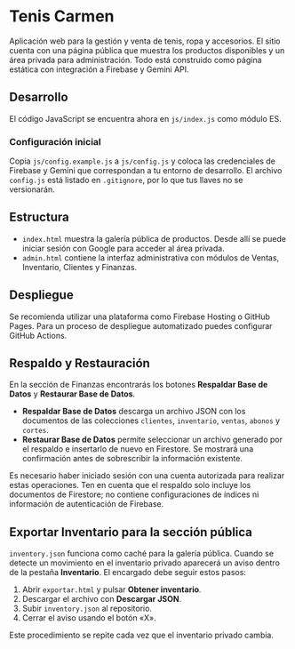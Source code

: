 # Tenis Carmen

Aplicación web para la gestión y venta de tenis, ropa y accesorios. El sitio cuenta con una página pública que muestra los productos disponibles y un área privada para administración. Todo está construido como página estática con integración a Firebase y Gemini API.

## Desarrollo

El código JavaScript se encuentra ahora en `js/index.js` como módulo ES.

### Configuración inicial

Copia `js/config.example.js` a `js/config.js` y coloca las credenciales de
Firebase y Gemini que correspondan a tu entorno de desarrollo. El archivo
`config.js` está listado en `.gitignore`, por lo que tus llaves no se
versionarán.

## Estructura

* `index.html` muestra la galería pública de productos. Desde allí se puede iniciar sesión con Google para acceder al área privada.
* `admin.html` contiene la interfaz administrativa con módulos de Ventas, Inventario, Clientes y Finanzas.

## Despliegue

Se recomienda utilizar una plataforma como Firebase Hosting o GitHub Pages. Para un proceso de despliegue automatizado puedes configurar GitHub Actions.

## Respaldo y Restauración

En la sección de Finanzas encontrarás los botones **Respaldar Base de Datos** y **Restaurar Base de Datos**.

- **Respaldar Base de Datos** descarga un archivo JSON con los documentos de las colecciones `clientes`, `inventario`, `ventas`, `abonos` y `cortes`.
- **Restaurar Base de Datos** permite seleccionar un archivo generado por el respaldo e insertarlo de nuevo en Firestore. Se mostrará una confirmación antes de sobrescribir la información existente.

Es necesario haber iniciado sesión con una cuenta autorizada para realizar estas operaciones. Ten en cuenta que el respaldo solo incluye los documentos de Firestore; no contiene configuraciones de índices ni información de autenticación de Firebase.

## Exportar Inventario para la sección pública

`inventory.json` funciona como caché para la galería pública. Cuando se detecte
un movimiento en el inventario privado aparecerá un aviso dentro de la pestaña
**Inventario**. El encargado debe seguir estos pasos:

1. Abrir `exportar.html` y pulsar **Obtener inventario**.
2. Descargar el archivo con **Descargar JSON**.
3. Subir `inventory.json` al repositorio.
4. Cerrar el aviso usando el botón «X».

Este procedimiento se repite cada vez que el inventario privado cambia.
